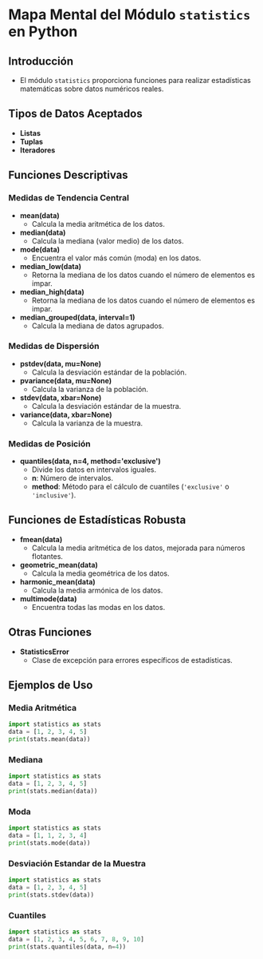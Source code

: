 <!-- Módulo statistics  python -->
# Mapa Mental del Módulo `statistics` en Python

## Introducción
- El módulo `statistics` proporciona funciones para realizar estadísticas matemáticas sobre datos numéricos reales.

## Tipos de Datos Aceptados
- **Listas**
- **Tuplas**
- **Iteradores**

## Funciones Descriptivas

### Medidas de Tendencia Central
- **mean(data)**
  - Calcula la media aritmética de los datos.
- **median(data)**
  - Calcula la mediana (valor medio) de los datos.
- **mode(data)**
  - Encuentra el valor más común (moda) en los datos.
- **median_low(data)**
  - Retorna la mediana de los datos cuando el número de elementos es impar.
- **median_high(data)**
  - Retorna la mediana de los datos cuando el número de elementos es impar.
- **median_grouped(data, interval=1)**
  - Calcula la mediana de datos agrupados.

### Medidas de Dispersión
- **pstdev(data, mu=None)**
  - Calcula la desviación estándar de la población.
- **pvariance(data, mu=None)**
  - Calcula la varianza de la población.
- **stdev(data, xbar=None)**
  - Calcula la desviación estándar de la muestra.
- **variance(data, xbar=None)**
  - Calcula la varianza de la muestra.

### Medidas de Posición
- **quantiles(data, n=4, method='exclusive')**
  - Divide los datos en intervalos iguales.
  - **n**: Número de intervalos.
  - **method**: Método para el cálculo de cuantiles (`'exclusive'` o `'inclusive'`).

## Funciones de Estadísticas Robusta
- **fmean(data)**
  - Calcula la media aritmética de los datos, mejorada para números flotantes.
- **geometric_mean(data)**
  - Calcula la media geométrica de los datos.
- **harmonic_mean(data)**
  - Calcula la media armónica de los datos.
- **multimode(data)**
  - Encuentra todas las modas en los datos.

## Otras Funciones
- **StatisticsError**
  - Clase de excepción para errores específicos de estadísticas.
  
## Ejemplos de Uso

### Media Aritmética
```python
import statistics as stats
data = [1, 2, 3, 4, 5]
print(stats.mean(data))
```
### Mediana 
```python
import statistics as stats
data = [1, 2, 3, 4, 5]
print(stats.median(data))
```
### Moda 
```python
import statistics as stats
data = [1, 1, 2, 3, 4]
print(stats.mode(data))
```
### Desviación Estandar de la Muestra 
```python
import statistics as stats
data = [1, 2, 3, 4, 5]
print(stats.stdev(data))
```
### Cuantiles 
```python
import statistics as stats
data = [1, 2, 3, 4, 5, 6, 7, 8, 9, 10]
print(stats.quantiles(data, n=4))

```












